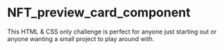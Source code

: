 # NFT_preview_card_component
This HTML &amp; CSS only challenge is perfect for anyone just starting out or anyone wanting a small project to play around with.
